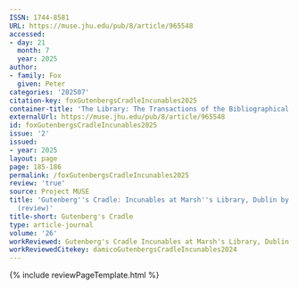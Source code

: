 ```yaml
---
ISSN: 1744-8581
URL: https://muse.jhu.edu/pub/8/article/965548
accessed:
- day: 21
  month: 7
  year: 2025
author:
- family: Fox
  given: Peter
categories: '202507'
citation-key: foxGutenbergsCradleIncunables2025
container-title: 'The Library: The Transactions of the Bibliographical Society'
externalUrl: https://muse.jhu.edu/pub/8/article/965548
id: foxGutenbergsCradleIncunables2025
issue: '2'
issued:
- year: 2025
layout: page
page: 185-186
permalink: /foxGutenbergsCradleIncunables2025
review: 'true'
source: Project MUSE
title: 'Gutenberg''s Cradle: Incunables at Marsh''s Library, Dublin by Sara D''amico
  (review)'
title-short: Gutenberg's Cradle
type: article-journal
volume: '26'
workReviewed: Gutenberg's Cradle Incunables at Marsh's Library, Dublin
workReviewedCitekey: damicoGutenbergsCradleIncunables2024
---
```

{% include reviewPageTemplate.html %}